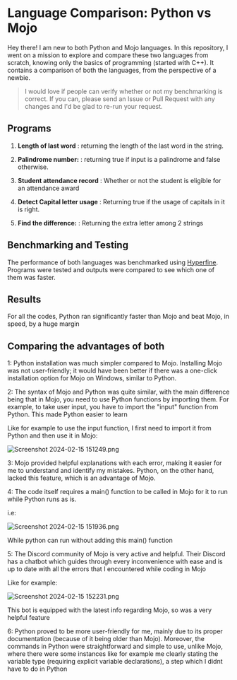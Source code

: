 # Language Comparison: Python vs Mojo

Hey there! I am new to both Python and Mojo languages. In this repository, I went on a mission to explore and compare these two languages from scratch, knowing only the basics of programming (started with C++). It contains a comparison of both the languages, from the perspective of a newbie.

> I would love if people can verify whether or not my benchmarking is correct. If you can, please send an Issue or Pull Request with any changes and I'd be glad to re-run your request.

## Programs

1. **Length of last word**
   : returning the length of the last word in the string.
   

3. **Palindrome number:**
   : returning true if input is a palindrome and false otherwise.
  

5. **Student attendance record**
   : Whether or not the student is eligible for an attendance award
   
 
7. **Detect Capital letter usage**
   : Returning true if the usage of capitals in it is right.
   

9. **Find the difference:**
   : Returning the extra letter among 2 strings
   

## Benchmarking and Testing

The performance of both languages was benchmarked using [Hyperfine](https://github.com/sharkdp/hyperfine). Programs were tested and outputs were compared to see which one of them was faster.

## Results
For all the codes, Python ran significantly faster than Mojo and beat Mojo, in speed, by a huge margin

## Comparing the advantages of both

1: Python installation was much simpler compared to Mojo. Installing Mojo was not user-friendly; it would have been better if there was a one-click installation option for Mojo on Windows, similar to Python.

2: The syntax of Mojo and Python was quite similar, with the main difference being that in Mojo, you need to use Python functions by importing them. For example, to take user input, you have to import the "input" function from Python. This made Python easier to learn

Like for example to use the input function, I first need to import it from Python and then use it in Mojo:

![Screenshot 2024-02-15 151249.png](https://prod-files-secure.s3.us-west-2.amazonaws.com/2cbffb70-466c-4ac8-89c0-c8158d7266f5/9f765102-b87a-4d18-8f1f-bdeeea815662/Screenshot_2024-02-15_151249.png)

3: Mojo provided helpful explanations with each error, making it easier for me to understand and identify my mistakes. Python, on the other hand, lacked this feature, which is an advantage of Mojo. 

4: The code itself requires a main() function to be called in Mojo for it to run while Python runs as is.

i.e:

![Screenshot 2024-02-15 151936.png](https://prod-files-secure.s3.us-west-2.amazonaws.com/2cbffb70-466c-4ac8-89c0-c8158d7266f5/6f7e9102-fbf8-4d6d-a4a4-dd6d63c1b6ef/Screenshot_2024-02-15_151936.png)

While python can run without adding this main() function

5: The Discord community of Mojo is very active and helpful. Their Discord has a chatbot which guides through every inconvenience with ease and is up to date with all the errors that I encountered while coding in Mojo

Like for example:

![Screenshot 2024-02-15 152231.png](https://prod-files-secure.s3.us-west-2.amazonaws.com/2cbffb70-466c-4ac8-89c0-c8158d7266f5/667d5e67-1c64-4168-953e-345ff163ffd3/Screenshot_2024-02-15_152231.png)

This bot is equipped with the latest info regarding Mojo, so was a very helpful feature

6: Python proved to be more user-friendly for me, mainly due to its proper documentation (because of it being older than Mojo). Moreover, the commands in Python were straightforward and simple to use, unlike Mojo, where there were some instances like for example me clearly stating the variable type (requiring explicit variable declarations), a step which I didnt have to do in Python


